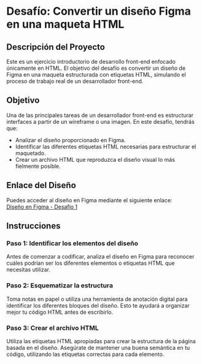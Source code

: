 # Desafío: Convertir un diseño Figma en una maqueta HTML

## Descripción del Proyecto
Este es un ejercicio introductorio de desarrollo front-end enfocado únicamente en HTML. El objetivo del desafío es convertir un diseño de Figma en una maqueta estructurada con etiquetas HTML, simulando el proceso de trabajo real de un desarrollador front-end.

## Objetivo
Una de las principales tareas de un desarrollador front-end es estructurar interfaces a partir de un wireframe o una imagen. En este desafío, tendrás que:

- Analizar el diseño proporcionado en Figma.
- Identificar las diferentes etiquetas HTML necesarias para estructurar el maquetado.
- Crear un archivo HTML que reproduzca el diseño visual lo más fielmente posible.

## Enlace del Diseño
Puedes acceder al diseño en Figma mediante el siguiente enlace:  
[Diseño en Figma - Desafío 1](https://www.figma.com/design/uvW6vdmG8ZNf3S6B4ifrKI/Desaf%C3%ADo-clase-2?node-id=0-1&node-type=canvas&t=ncuXBP51tgKCv55M-0)

## Instrucciones

### Paso 1: Identificar los elementos del diseño
Antes de comenzar a codificar, analiza el diseño en Figma para reconocer cuáles podrían ser los diferentes elementos o etiquetas HTML que necesitas utilizar. 

### Paso 2: Esquematizar la estructura
Toma notas en papel o utiliza una herramienta de anotación digital para identificar los diferentes bloques del diseño. Esto te ayudará a organizar mejor tu código HTML antes de escribirlo.

### Paso 3: Crear el archivo HTML
Utiliza las etiquetas HTML apropiadas para crear la estructura de la página basada en el diseño. Asegúrate de mantener una buena semántica en tu código, utilizando las etiquetas correctas para cada elemento.
